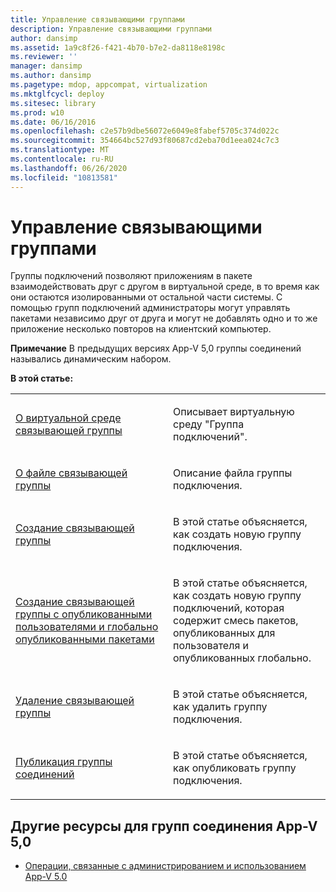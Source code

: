 ```yaml
---
title: Управление связывающими группами
description: Управление связывающими группами
author: dansimp
ms.assetid: 1a9c8f26-f421-4b70-b7e2-da8118e8198c
ms.reviewer: ''
manager: dansimp
ms.author: dansimp
ms.pagetype: mdop, appcompat, virtualization
ms.mktglfcycl: deploy
ms.sitesec: library
ms.prod: w10
ms.date: 06/16/2016
ms.openlocfilehash: c2e57b9dbe56072e6049e8fabef5705c374d022c
ms.sourcegitcommit: 354664bc527d93f80687cd2eba70d1eea024c7c3
ms.translationtype: MT
ms.contentlocale: ru-RU
ms.lasthandoff: 06/26/2020
ms.locfileid: "10813581"
---
```

# Управление связывающими группами


Группы подключений позволяют приложениям в пакете взаимодействовать друг с другом в виртуальной среде, в то время как они остаются изолированными от остальной части системы. С помощью групп подключений администраторы могут управлять пакетами независимо друг от друга и могут не добавлять одно и то же приложение несколько повторов на клиентский компьютер.

**Примечание**  В предыдущих версиях App-V 5,0 группы соединений назывались динамическим набором.

 

**В этой статье:**

<table>
<colgroup>
<col width="50%" />
<col width="50%" />
</colgroup>
<tbody>
<tr class="odd">
<td align="left"><p><a href="about-the-connection-group-virtual-environment.md" data-raw-source="[About the Connection Group Virtual Environment](about-the-connection-group-virtual-environment.md)">О виртуальной среде связывающей группы</a></p></td>
<td align="left"><p>Описывает виртуальную среду "Группа подключений".</p></td>
</tr>
<tr class="even">
<td align="left"><p><a href="about-the-connection-group-file.md" data-raw-source="[About the Connection Group File](about-the-connection-group-file.md)">О файле связывающей группы</a></p></td>
<td align="left"><p>Описание файла группы подключения.</p></td>
</tr>
<tr class="odd">
<td align="left"><p><a href="how-to-create-a-connection-group.md" data-raw-source="[How to Create a Connection Group](how-to-create-a-connection-group.md)">Создание связывающей группы</a></p></td>
<td align="left"><p>В этой статье объясняется, как создать новую группу подключения.</p></td>
</tr>
<tr class="even">
<td align="left"><p><a href="how-to-create-a-connection-group-with-user-published-and-globally-published-packages.md" data-raw-source="[How to Create a Connection Group with User-Published and Globally Published Packages](how-to-create-a-connection-group-with-user-published-and-globally-published-packages.md)">Создание связывающей группы с опубликованными пользователями и глобально опубликованными пакетами</a></p></td>
<td align="left"><p>В этой статье объясняется, как создать новую группу подключений, которая содержит смесь пакетов, опубликованных для пользователя и опубликованных глобально.</p></td>
</tr>
<tr class="odd">
<td align="left"><p><a href="how-to-delete-a-connection-group.md" data-raw-source="[How to Delete a Connection Group](how-to-delete-a-connection-group.md)">Удаление связывающей группы</a></p></td>
<td align="left"><p>В этой статье объясняется, как удалить группу подключения.</p></td>
</tr>
<tr class="even">
<td align="left"><p><a href="how-to-publish-a-connection-group.md" data-raw-source="[How to Publish a Connection Group](how-to-publish-a-connection-group.md)">Публикация группы соединений</a></p></td>
<td align="left"><p>В этой статье объясняется, как опубликовать группу подключения.</p></td>
</tr>
</tbody>
</table>

 






## Другие ресурсы для групп соединения App-V 5,0


-   [Операции, связанные с администрированием и использованием App-V 5.0](operations-for-app-v-50.md)

 

 





